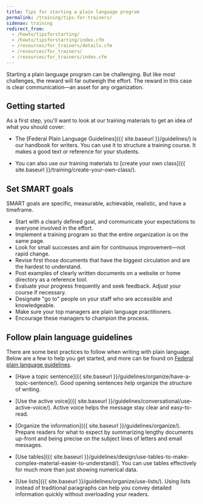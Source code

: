 ```yaml
---
title: Tips for starting a plain language program
permalink: /training/tips-for-trainers/
sidenav: training
redirect_from:
  - /howto/tipsforstarting/
  - /howto/tipsforstarting/index.cfm
  - /resources/for_trainers/details.cfm
  - /resources/for_trainers/
  - /resources/for_trainers/index.cfm
---
```


Starting a plain language program can be challenging. But like most challenges, the reward will far outweigh the effort. The reward in this case is clear communication—an asset for any organization.

## Getting started

As a first step, you'll want to look at our training materials to get an idea of what you should cover:

- The [Federal Plain Language Guidelines]({{ site.baseurl }}/guidelines/) is our handbook for writers. You can use it to structure a training course. It makes a good text or reference for your students.

- You can also use our training materials to [create your own class]({{ site.baseurl }}/training/create-your-own-class/).

## Set SMART goals

SMART goals are specific, measurable, achievable, realistic, and have a timeframe.

- Start with a clearly defined goal, and communicate your expectations to everyone involved in the effort.
- Implement a training program so that the entire organization is on the same page.
- Look for small successes and aim for continuous improvement—not rapid change.
- Revise first those documents that have the biggest circulation and are the hardest to understand.
- Post examples of clearly written documents on a website or home directory as a reference tool.
- Evaluate your progress frequently and seek feedback. Adjust your course if necessary.
- Designate "go to" people on your staff who are accessible and knowledgeable.
- Make sure your top managers are plain language practitioners.
- Encourage these managers to champion the process.

## Follow plain language guidelines

There are some best practices to follow when writing with plain language. Below are a few to help you get started, and more can be found on [Federal plain language guidelines](https://www.plainlanguage.gov/guidelines/).

- [Have a topic sentence]({{ site.baseurl }}/guidelines/organize/have-a-topic-sentence/). Good opening sentences help organize the structure of writing. 

- [Use the active voice]({{ site.baseurl }}/guidelines/conversational/use-active-voice/). Active voice helps the message stay clear and easy-to-read.

- [Organize the information]({{ site.baseurl }}/guidelines/organize/). Prepare readers for what to expect by summarizing lengthy documents up-front and being precise on the subject lines of letters and email messages.
  
- [Use tables]({{ site.baseurl }}/guidelines/design/use-tables-to-make-complex-material-easier-to-understand/). You can use tables effectively for much more than just showing numerical data.

- [Use lists]({{ site.baseurl }}/guidelines/organize/use-lists/). Using lists instead of traditional paragraphs can help you convey detailed information quickly without overloading your readers.
